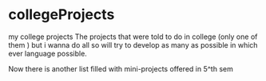 # collegeProjects
my college projects
The projects that were told to do in college (only one of them ) but i wanna do all so will try to develop as many as possible
in which ever language possible.

Now there is another list filled with mini-projects offered in 5^th sem
